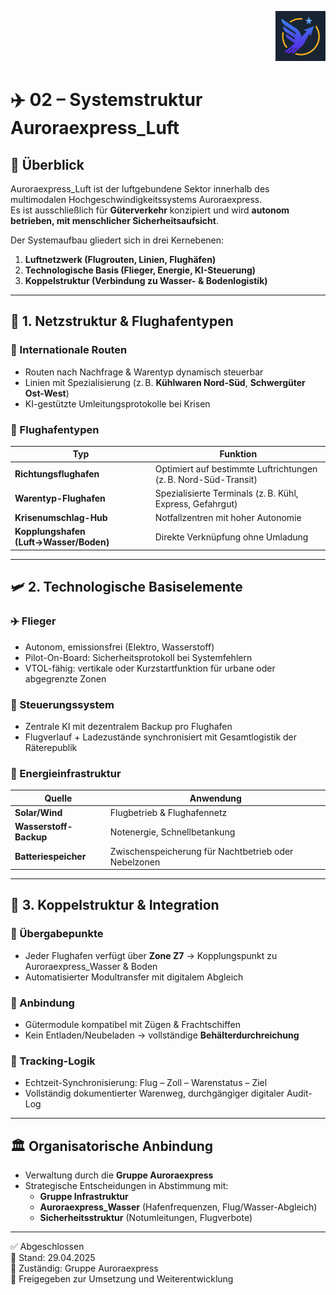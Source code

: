 <p align="right">
  <img src="./Auroraexpress_Luft_Logo.png" alt="Logo von Auroraexpress_Luft" height="80">
</p>
<!--
Autor: Fabio Weidner
Version: 1.0
Sektion: Infrastruktur – Auroraexpress_Luft
Veröffentlichung: April 2025
-->

# ✈️ 02 – Systemstruktur Auroraexpress_Luft

## 🧱 Überblick

Auroraexpress_Luft ist der luftgebundene Sektor innerhalb des multimodalen Hochgeschwindigkeitssystems Auroraexpress.  
Es ist ausschließlich für **Güterverkehr** konzipiert und wird **autonom betrieben, mit menschlicher Sicherheitsaufsicht**.

Der Systemaufbau gliedert sich in drei Kernebenen:

1. **Luftnetzwerk (Flugrouten, Linien, Flughäfen)**
2. **Technologische Basis (Flieger, Energie, KI-Steuerung)**
3. **Koppelstruktur (Verbindung zu Wasser- & Bodenlogistik)**

---

## 🛫 1. Netzstruktur & Flughafentypen

### 📍 Internationale Routen

- Routen nach Nachfrage & Warentyp dynamisch steuerbar
- Linien mit Spezialisierung (z. B. **Kühlwaren Nord-Süd**, **Schwergüter Ost-West**)
- KI-gestützte Umleitungsprotokolle bei Krisen

### 🛬 Flughafentypen

| Typ | Funktion |
|-----|----------|
| **Richtungsflughafen** | Optimiert auf bestimmte Luftrichtungen (z. B. Nord-Süd-Transit) |
| **Warentyp-Flughafen** | Spezialisierte Terminals (z. B. Kühl, Express, Gefahrgut) |
| **Krisenumschlag-Hub** | Notfallzentren mit hoher Autonomie |
| **Kopplungshafen (Luft→Wasser/Boden)** | Direkte Verknüpfung ohne Umladung |

---

## 🛩️ 2. Technologische Basiselemente

### ✈️ Flieger

- Autonom, emissionsfrei (Elektro, Wasserstoff)
- Pilot-On-Board: Sicherheitsprotokoll bei Systemfehlern
- VTOL-fähig: vertikale oder Kurzstartfunktion für urbane oder abgegrenzte Zonen

### 🧠 Steuerungssystem

- Zentrale KI mit dezentralem Backup pro Flughafen
- Flugverlauf + Ladezustände synchronisiert mit Gesamtlogistik der Räterepublik

### 🔋 Energieinfrastruktur

| Quelle | Anwendung |
|--------|-----------|
| **Solar/Wind** | Flugbetrieb & Flughafennetz |
| **Wasserstoff-Backup** | Notenergie, Schnellbetankung |
| **Batteriespeicher** | Zwischenspeicherung für Nachtbetrieb oder Nebelzonen |

---

## 🔄 3. Koppelstruktur & Integration

### 🧩 Übergabepunkte

- Jeder Flughafen verfügt über **Zone Z7** → Kopplungspunkt zu Auroraexpress_Wasser & Boden
- Automatisierter Modultransfer mit digitalem Abgleich

### 🚉 Anbindung

- Gütermodule kompatibel mit Zügen & Frachtschiffen
- Kein Entladen/Neubeladen → vollständige **Behälterdurchreichung**

### 🔐 Tracking-Logik

- Echtzeit-Synchronisierung: Flug – Zoll – Warenstatus – Ziel
- Vollständig dokumentierter Warenweg, durchgängiger digitaler Audit-Log

---

## 🏛️ Organisatorische Anbindung

- Verwaltung durch die **Gruppe Auroraexpress**
- Strategische Entscheidungen in Abstimmung mit:
  - **Gruppe Infrastruktur**
  - **Auroraexpress_Wasser** (Hafenfrequenzen, Flug/Wasser-Abgleich)
  - **Sicherheitsstruktur** (Notumleitungen, Flugverbote)

---

✅ Abgeschlossen  
📅 Stand: 29.04.2025  
🏩 Zuständig: Gruppe Auroraexpress  
🔐 Freigegeben zur Umsetzung und Weiterentwicklung
